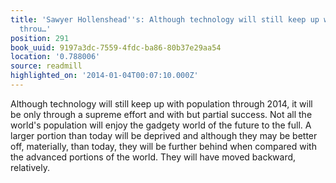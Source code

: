 ```yaml
---
title: 'Sawyer Hollenshead''s: Although technology will still keep up with population
  throu…'
position: 291
book_uuid: 9197a3dc-7559-4fdc-ba86-80b37e29aa54
location: '0.788006'
source: readmill
highlighted_on: '2014-01-04T00:07:10.000Z'
---
```


Although technology will still keep up with population through 2014, it will be only through a supreme effort and with but partial success. Not all the world's population will enjoy the gadgety world of the future to the full. A larger portion than today will be deprived and although they may be better off, materially, than today, they will be further behind when compared with the advanced portions of the world. They will have moved backward, relatively.